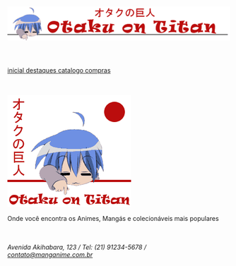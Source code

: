 <!DOCTYPE html>
<html>
<head>
	<title>Otaku On Titan</title> 
	<base target="_blank" /> 
	<link href="https://fonts.googleapis.com/css?family=Muli&display=swap" rel="stylesheet">
	<link href= "https://fonts.googleapis.com/css?family=Open+Sans&display=swap" rel="stylesheet">
	<link rel="stylesheet" type="text/css" href="CSS/OtakuOnTitan.css" />
</head>
<body>
	<header>
		<img class="imgLogo" src="Imagens/OtakuOnTitan_topo.png"/>
	</header>
	<nav>
		<div class="menu">
			<span class="botao"><a href="index.html"> inicial </a></span>
			<span class="botao"><a href="Destaques.html"> destaques </a></span>
			<span class="botao"><a href="Catalogo.html"> catalogo </a></span>
			<span class="botao"><a href="Compras.html"> compras </a></span>
		</div>
	</nav>
	<section>
	<br/>
	<br/>
	<div class="apres">
		<p>
			<img src="Imagens/OtakuOnTitan.png" />
		</p>
		<p>Onde você encontra os Animes, Mangás e colecionáveis mais populares</p>
	</div>
	<br/>
	<br/>
	</section>
		<footer>
			<address class="ender">Avenida Akihabara, 123 / Tel: (21) 91234-5678 / <a href="mailto:contato@manganime.com.br">contato@manganime.com.br</a>
			</address>
		</footer>
	</body>
</html>
